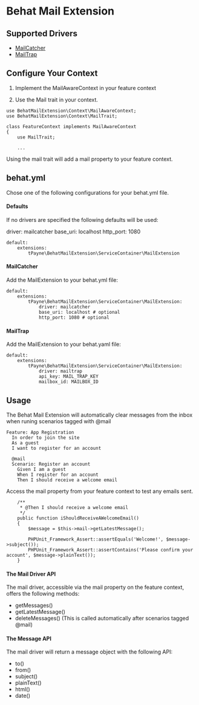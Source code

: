 # Behat Mail Extension #

## Supported Drivers ##

<ul>
    <li>
        <a href="https://mailcatcher.me/">MailCatcher</a>
    </li>
    <li>
        <a href="https://mailtrap.io/">MailTrap</a>
    </li>
</ul>

## Configure Your Context ##

1) Implement the MailAwareContext in your feature context

2) Use the Mail trait in your context.


````
use BehatMailExtension\Context\MailAwareContext;
use BehatMailExtension\Context\MailTrait;

class FeatureContext implements MailAwareContext 
{
    use MailTrait;
    
    ...
````

Using the mail trait will add a mail property to your feature context.


## behat.yml ##

Chose one of the following configurations for your behat.yml file.

#### Defaults ####

If no drivers are specified the following defaults will be used:

driver: mailcatcher
base_uri: localhost
http_port: 1080

````
default:
    extensions:
        tPayne\BehatMailExtension\ServiceContainer\MailExtension
````

#### MailCatcher ####

Add the MailExtension to your behat.yml file:

````
default:
    extensions:
        tPayne\BehatMailExtension\ServiceContainer\MailExtension:
            driver: mailcatcher
            base_uri: localhost # optional
            http_port: 1080 # optional
````

#### MailTrap ####

Add the MailExtension to your behat.yaml file:

````
default:
    extensions:
        tPayne\BehatMailExtension\ServiceContainer\MailExtension:
            driver: mailtrap
            api_key: MAIL_TRAP_KEY
            mailbox_id: MAILBOX_ID
````

## Usage ##

The Behat Mail Extension will automatically clear messages from the inbox when runing scenarios tagged with @mail

````
Feature: App Registration
  In order to join the site
  As a guest
  I want to register for an account

  @mail
  Scenario: Register an account
    Given I am a guest
    When I register for an account
    Then I should receive a welcome email
````  

Access the mail property from your feature context to test any emails sent.

````
    /**
     * @Then I should receive a welcome email
     */
    public function iShouldReceiveAWelcomeEmail()
    {
        $message = $this->mail->getLatestMessage();

        PHPUnit_Framework_Assert::assertEquals('Welcome!', $message->subject());
        PHPUnit_Framework_Assert::assertContains('Please confirm your account', $message->plainText());
    }
````    
    
#### The Mail Driver API ####

The mail driver, accessible via the mail property on the feature context, offers the following methods:

<ul>
    <li>
        getMessages()
    </li>
    <li>
        getLatestMessage()
    </li>
    <li>
        deleteMessages() (This is called automatically after scenarios tagged @mail)
    </li>
</ul>

#### The Message API ####

The mail driver will return a message object with the following API:

<ul>
    <li>to()</li>
    <li>from()</li>
    <li>subject()</li>
    <li>plainText()</li>
    <li>html()</li>
    <li>date()</li>
</ul>
